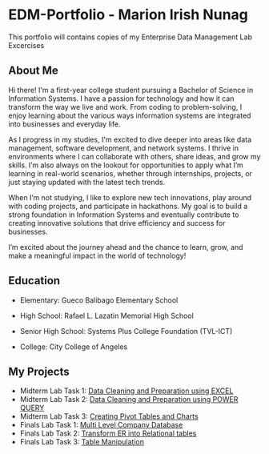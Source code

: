 # EDM-Portfolio - Marion Irish Nunag
This portfolio will contains copies of my Enterprise Data Management Lab Excercises

## About Me
Hi there! I'm a first-year college student pursuing a Bachelor of Science in Information Systems. I have a passion for technology and how it can transform the way we live and work. From coding to problem-solving, I enjoy learning about the various ways information systems are integrated into businesses and everyday life.

As I progress in my studies, I'm excited to dive deeper into areas like data management, software development, and network systems. I thrive in environments where I can collaborate with others, share ideas, and grow my skills. I’m also always on the lookout for opportunities to apply what I’m learning in real-world scenarios, whether through internships, projects, or just staying updated with the latest tech trends.

When I’m not studying, I like to explore new tech innovations, play around with coding projects, and participate in hackathons. My goal is to build a strong foundation in Information Systems and eventually contribute to creating innovative solutions that drive efficiency and success for businesses.

I’m excited about the journey ahead and the chance to learn, grow, and make a meaningful impact in the world of technology!

## Education
* Elementary: Gueco Balibago Elementary School

* High School: Rafael L. Lazatin Memorial High School

* Senior High School: Systems Plus College Foundation (TVL-ICT)

* College: City College of Angeles
  
## My Projects
* Midterm Lab Task 1: [Data Cleaning and Preparation using EXCEL](Midterm%20Task%201)
* Midterm Lab Task 2: [Data Cleaning and Preparation using POWER QUERY](Midterm%20Task%202)
* Midterm Lab Task 3: [Creating Pivot Tables and Charts](Midterm%20Task%203)
* Finals Lab Task 1: [Multi Level Company Database](Finals%20Task%201)
* Finals Lab Task 2: [Transform ER into Relational tables](Finals%20Task%202)
* Finals Lab Task 3: [Table Manipulation](Finals%20Task%203)
